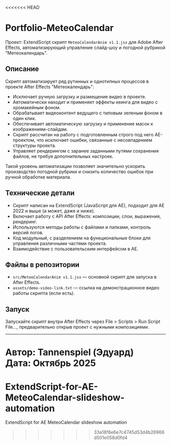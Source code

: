 <<<<<<< HEAD
# Portfolio-MeteoCalendar

Проект: ExtendScript скрипт `MeteoCalendarAnim v1.1.jsx` для Adobe After Effects, автоматизирующий управление слайд-шоу и погодной рубрикой "Метеокалендарь".

## Описание

Скрипт автоматизирует ряд рутинных и однотипных процессов в проекте After Effects "Метеокалендарь":

- Исключает ручную загрузку и размещение видео в проекте.
- Автоматически находит и применяет эффекты кеинга для видео с хромакейным фоном.
- Обрабатывает видеоконтент ведущего с типовым зеленым фоном в один клик.
- Обеспечивает автоматическую загрузку и применение масок к изображениям-слайдам.
- Скрипт рассчитан на работу с подготовленным строго под него AE-проектом, что исключает ошибки, связанные с несовпадением структуры проекта.
- Управляет рендерингом с заранее заданными путями сохранения файлов, не требуя дополнительных настроек.

Такой уровень автоматизации позволяет значительно ускорить производство погодной рубрики и снизить количество ошибок при ручной обработке материала.

## Технические детали

- Скрипт написан на ExtendScript (JavaScript для AE), подходит для AE 2022 и выше (а может, даже и ниже).
- Включает работу с API After Effects: композиции, слои, выражения, рендеринг.
- Используются методы работы с файлами и папками, контроль версий логов.
- Код модульный, с разделением на функциональные блоки для управления различными частями проекта.
- Взаимодействие с пользовательским интерфейсом в AE.

## Файлы в репозитории

- `src/MeteoCalendarAnim v1.1.jsx` — основной скрипт для запуска в After Effects.
- `assets/demo-video-link.txt` — ссылка на демонстрационное видео работы скрипта (если есть).

## Запуск

Запускайте скрипт внутри After Effects через File > Scripts > Run Script File..., предварительно открыв проект с нужными композициями.

---

Автор: Tannenspiel (Эдуард)  
Дата: Октябрь 2025
=======
# ExtendScript-for-AE-MeteoCalendar-slideshow-automation
ExtendScript for AE MeteoCalendar slideshow automation
>>>>>>> 33a18f8e6e7c4745d53d4b26966d501e058d0fd4
